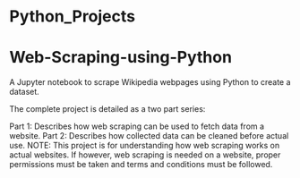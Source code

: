 # Python_Projects
# Web-Scraping-using-Python
A Jupyter notebook to scrape Wikipedia webpages using Python to create a dataset.

The complete project is detailed as a two part series:

Part 1: Describes how web scraping can be used to fetch data from a website.
Part 2: Describes how collected data can be cleaned before actual use.
NOTE: This project is for understanding how web scraping works on actual websites. If however, web scraping is needed on a website, proper permissions must be taken and terms and conditions must be followed.
